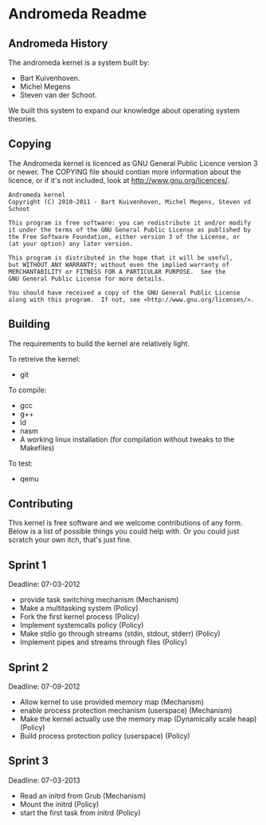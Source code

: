 Andromeda Readme
================

Andromeda History
-----------------

The andromeda kernel is a system built by:

 * Bart Kuivenhoven.
 * Michel Megens
 * Steven van der Schoot.

We built this system to expand our knowledge about operating system theories.

Copying
-------

The Andromeda kernel is licenced as GNU General Public Licence version 3 or
newer. The COPYING file should contian more information about the licence, or
if it's not included, look at http://www.gnu.org/licences/.

    Andromeda kernel
    Copyright (C) 2010-2011 - Bart Kuivenhoven, Michel Megens, Steven vd Schoot

    This program is free software: you can redistribute it and/or modify
    it under the terms of the GNU General Public License as published by
    the Free Software Foundation, either version 3 of the License, or
    (at your option) any later version.

    This program is distributed in the hope that it will be useful,
    but WITHOUT ANY WARRANTY; without even the implied warranty of
    MERCHANTABILITY or FITNESS FOR A PARTICULAR PURPOSE.  See the
    GNU General Public License for more details.

    You should have received a copy of the GNU General Public License
    along with this program.  If not, see <http://www.gnu.org/licenses/>.

Building
--------

The requirements to build the kernel are relatively light.

To retreive the kernel:

* git

To compile:

* gcc
* g++
* ld
* nasm
* A working linux installation (for compilation without tweaks to the Makefiles)

To test:

* qemu

Contributing
------------

This kernel is free software and we welcome contributions of any form. Below is
a list of possible things you could help with. Or you could just scratch your
own itch, that's just fine.

Sprint 1
--------

Deadline: 07-03-2012

* provide task switching mechanism (Mechanism)
* Make a multitasking system (Policy)
* Fork the first kernel process (Policy)
* Implement systemcalls policy (Policy)
* Make stdio go through streams (stdin, stdout, stderr) (Policy)
* Implement pipes and streams through files (Policy)

Sprint 2
--------

Deadline: 07-09-2012

* Allow kernel to use provided memory map (Mechanism)
* enable process protection mechanism (userspace) (Mechanism)
* Make the kernel actually use the memory map (Dynamically scale heap) (Policy)
* Build process protection policy (userspace) (Policy)

Sprint 3
--------

Deadline: 07-03-2013

* Read an initrd from Grub (Mechanism)
* Mount the initrd (Policy)
* start the first task from initrd (Policy)